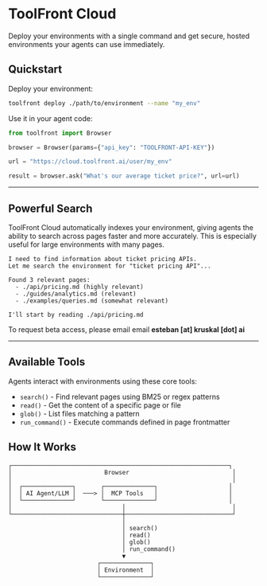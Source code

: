 # ToolFront Cloud

Deploy your environments with a single command and get secure, hosted environments your agents can use immediately.

## Quickstart

Deploy your environment:

```bash
toolfront deploy ./path/to/environment --name "my_env"
```

Use it in your agent code:

```python
from toolfront import Browser

browser = Browser(params={"api_key": "TOOLFRONT-API-KEY"})

url = "https://cloud.toolfront.ai/user/my_env"

result = browser.ask("What's our average ticket price?", url=url)
```

---

## Powerful Search

ToolFront Cloud automatically indexes your environment, giving agents the ability to search across pages faster and more accurately. This is especially useful for large environments with many pages.

```
I need to find information about ticket pricing APIs.
Let me search the environment for "ticket pricing API"...

Found 3 relevant pages:
  - ./api/pricing.md (highly relevant)
  - ./guides/analytics.md (relevant)
  - ./examples/queries.md (somewhat relevant)

I'll start by reading ./api/pricing.md
```

To request beta access, please email email **esteban [at] kruskal [dot] ai**

---

## Available Tools

Agents interact with environments using these core tools:

- `search()` - Find relevant pages using BM25 or regex patterns
- `read()` - Get the content of a specific page or file
- `glob()` - List files matching a pattern
- `run_command()` - Execute commands defined in page frontmatter

## How It Works

```
┌─────────────────────────────────────────────────────────────┐
│                          Browser                             │
│                                                              │
│  ┌──────────────┐       ┌──────────────┐                    │
│  │ AI Agent/LLM │  ───> │  MCP Tools   │                    │
│  └──────────────┘       └──────────────┘                    │
│                               │                              │
└───────────────────────────────┼──────────────────────────────┘
                                │
                                │ search()
                                │ read()
                                │ glob()
                                │ run_command()
                                ▼
                         ┌──────────────┐
                         │ Environment  │
                         └──────────────┘
```
